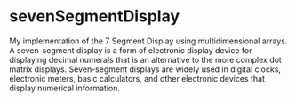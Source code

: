 # sevenSegmentDisplay
My implementation of the 7 Segment Display using multidimensional arrays.
A seven-segment display is a form of electronic display device for displaying decimal numerals that is an alternative to the more complex dot matrix displays. 
Seven-segment displays are widely used in digital clocks, electronic meters, basic calculators, and other electronic devices that display numerical information.
